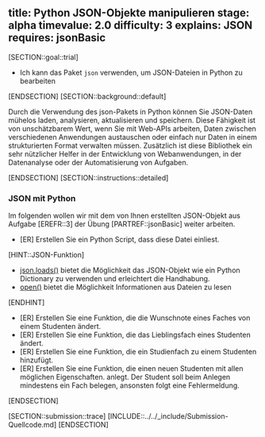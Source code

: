 title: Python JSON-Objekte manipulieren
stage: alpha
timevalue: 2.0
difficulty: 3
explains: JSON
requires: jsonBasic
---
[SECTION::goal::trial]

- Ich kann das Paket `json` verwenden, um JSON-Dateien in Python zu bearbeiten

[ENDSECTION]
[SECTION::background::default]

Durch die Verwendung des json-Pakets in Python können Sie JSON-Daten mühelos laden,
analysieren, aktualisieren und speichern. Diese Fähigkeit ist von unschätzbarem Wert,
wenn Sie mit Web-APIs arbeiten, Daten zwischen verschiedenen Anwendungen austauschen
oder einfach nur Daten in einem strukturierten Format verwalten müssen. Zusätzlich ist
diese Bibliothek ein sehr nützlicher Helfer in der Entwicklung von Webanwendungen,
in der Datenanalyse oder der Automatisierung von Aufgaben.

[ENDSECTION]
[SECTION::instructions::detailed]

### JSON mit Python

Im folgenden wollen wir mit dem von Ihnen erstellten JSON-Objekt aus Aufgabe [EREFR::3] der Übung [PARTREF::jsonBasic] weiter arbeiten.

- [ER] Erstellen Sie ein Python Script, dass diese Datei einliest.

[HINT::JSON-Funktion]

- [json.loads()](https://docs.python.org/3/library/json.html#json.loads) bietet die Möglichkeit das
JSON-Objekt wie ein Python Dictionary zu verwenden und erleichtert die Handhabung.
- [open()](https://docs.python.org/3/library/functions.html#open) bietet die Möglichkeit
  Informationen aus Dateien zu lesen

[ENDHINT]

- [ER] Erstellen Sie eine Funktion, die die Wunschnote eines Faches von einem Studenten ändert.
- [ER] Erstellen Sie eine Funktion, die das Lieblingsfach eines Studenten ändert.
- [ER] Erstellen Sie eine Funktion, die ein Studienfach zu einem Studenten hinzufügt.
- [ER] Erstellen Sie eine Funktion, die einen neuen Studenten mit allen möglichen Eigenschaften.
  anlegt. Der Student soll beim Anlegen mindestens ein Fach belegen, ansonsten folgt eine
  Fehlermeldung.

[ENDSECTION]

[SECTION::submission::trace]
[INCLUDE::../../_include/Submission-Quellcode.md]
[ENDSECTION]
